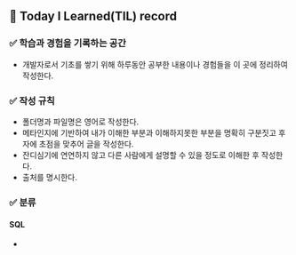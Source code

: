 ## :bell: Today I Learned(TIL) record

### :white_check_mark: 학습과 경험을 기록하는 공간
* 개발자로서 기초를 쌓기 위해 하루동안 공부한 내용이나 경험들을 이 곳에 정리하여 작성한다.

### :white_check_mark: 작성 규칙
* 폴더명과 파일명은 영어로 작성한다.
* 메타인지에 기반하여 내가 이해한 부분과 이해하지못한 부분을 명확히 구분짓고 후자에 초점을 맞추어 글을 작성한다.
* 잔디심기에 연연하지 않고 다른 사람에게 설명할 수 있을 정도로 이해한 후 작성한다.
* 출처를 명시한다.

### :white_check_mark: 분류
#### SQL
*
